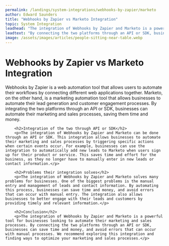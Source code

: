 ```yaml
---
permalink: /landings/system-integrations/webhooks-by-zapier/marketo
author: Edward Saunders
title: "Webhooks by Zapier vs Marketo Integration"
topic: System Integration
leadhead: "The integration of Webhooks by Zapier and Marketo is a powerful tool for businesses looking to automate their marketing and sales processes"
leadtext: "By connecting the two platforms through an API or SDK, businesses can save time and money, and avoid errors that can occur with manual processes. We recommend exploring this integration and finding ways to optimize your marketing and sales processes."
image: /assets/images/articles/people-sitting-near-table.webp
---
```

<div class="arttext">        <h1>Webhooks by Zapier vs Marketo Integration</h1>
        <p>Webhooks by Zapier is a web automation tool that allows users to automate their workflows by connecting different web applications together. Marketo, on the other hand, is a marketing automation tool that allows businesses to automate their lead generation and customer engagement processes. By integrating the two platforms through an API or SDK, businesses can automate their marketing and sales processes, saving them time and money.</p>
        
        <h2>Integration of the two through API or SDK</h2>
        <p>The integration of Webhooks by Zapier and Marketo can be done through an API or SDK. This integration allows businesses to automate their marketing and sales processes by triggering specific actions when certain events occur. For example, businesses can use the integration to automatically add new leads to Marketo when users sign up for their product or service. This saves time and effort for the business, as they no longer have to manually enter in new leads or contact information.</p>
        
        <h2>Problems their integration solves</h2>
        <p>The integration of Webhooks by Zapier and Marketo solves many problems for businesses. One of the biggest problems is the manual entry and management of leads and contact information. By automating this process, businesses can save time and money, and avoid errors that can occur with manual entry. The integration also allows businesses to better engage with their leads and customers by providing timely and relevant information.</p>
        
        <h2>Conclusion</h2>
        <p>The integration of Webhooks by Zapier and Marketo is a powerful tool for businesses looking to automate their marketing and sales processes. By connecting the two platforms through an API or SDK, businesses can save time and money, and avoid errors that can occur with manual processes. We recommend exploring this integration and finding ways to optimize your marketing and sales processes.</p>
</div>